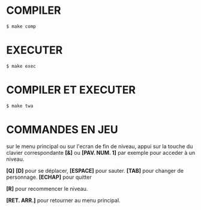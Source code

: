 # COMPILER
    $ make comp

# EXECUTER 
    $ make exec

# COMPILER ET EXECUTER
    $ make twa

# COMMANDES EN JEU
sur le menu principal ou sur l'ecran de fin de niveau, appui sur la touche du clavier correspondante **[&]** ou **[PAV. NUM. 1]** par exemple pour acceder à un niveau.

**[Q]** **[D]** pour se déplacer, **[ESPACE]** pour sauter. **[TAB]** pour changer de personnage. **[ECHAP]** pour quitter

**[R]** pour recommencer le niveau.

**[RET. ARR.]** pour retourner au menu principal.
